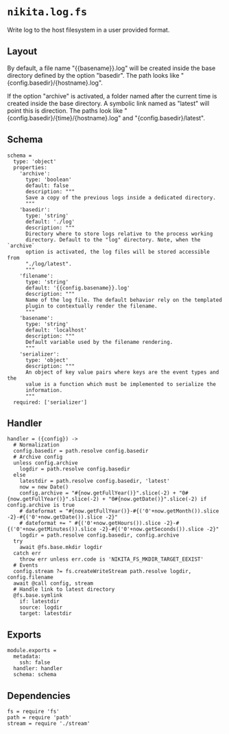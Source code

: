 
# `nikita.log.fs`

Write log to the host filesystem in a user provided format.

## Layout

By default, a file name "{{basename}}.log" will be created inside the base
directory defined by the option "basedir". 
The path looks like "{config.basedir}/{hostname}.log".

If the option "archive" is activated, a folder named after the current time is
created inside the base directory. A symbolic link named as "latest" will point
this is direction. The paths look like "{config.basedir}/{time}/{hostname}.log"
and "{config.basedir}/latest".

## Schema

    schema =
      type: 'object'
      properties:
        'archive':
          type: 'boolean'
          default: false
          description: """
          Save a copy of the previous logs inside a dedicated directory.
          """
        'basedir':
          type: 'string'
          default: './log'
          description: """
          Directory where to store logs relative to the process working
          directory. Default to the "log" directory. Note, when the `archive`
          option is activated, the log files will be stored accessible from
          "./log/latest".
          """
        'filename':
          type: 'string'
          default: '{{config.basename}}.log'
          description: """
          Name of the log file. The default behavior rely on the templated
          plugin to contextually render the filename.
          """
        'basename':
          type: 'string'
          default: 'localhost'
          description: """
          Default variable used by the filename rendering.
          """
        'serializer':
          type: 'object'
          description: """
          An object of key value pairs where keys are the event types and the
          value is a function which must be implemented to serialize the
          information.
          """
      required: ['serializer']

## Handler

    handler = ({config}) ->
      # Normalization
      config.basedir = path.resolve config.basedir
      # Archive config
      unless config.archive
        logdir = path.resolve config.basedir
      else
        latestdir = path.resolve config.basedir, 'latest'
        now = new Date()
        config.archive = "#{now.getFullYear()}".slice(-2) + "0#{now.getFullYear()}".slice(-2) + "0#{now.getDate()}".slice(-2) if config.archive is true
        # dateformat = "#{now.getFullYear()}-#{('0'+now.getMonth()).slice -2}-#{('0'+now.getDate()).slice -2}"
        # dateformat += " #{('0'+now.getHours()).slice -2}-#{('0'+now.getMinutes()).slice -2}-#{('0'+now.getSeconds()).slice -2}"
        logdir = path.resolve config.basedir, config.archive
      try
        await @fs.base.mkdir logdir
      catch err
        throw err unless err.code is 'NIKITA_FS_MKDIR_TARGET_EEXIST'
      # Events
      config.stream ?= fs.createWriteStream path.resolve logdir, config.filename
      await @call config, stream
      # Handle link to latest directory
      @fs.base.symlink
        if: latestdir
        source: logdir
        target: latestdir

## Exports

    module.exports =
      metadata:
        ssh: false
      handler: handler
      schema: schema

## Dependencies

    fs = require 'fs'
    path = require 'path'
    stream = require './stream'
